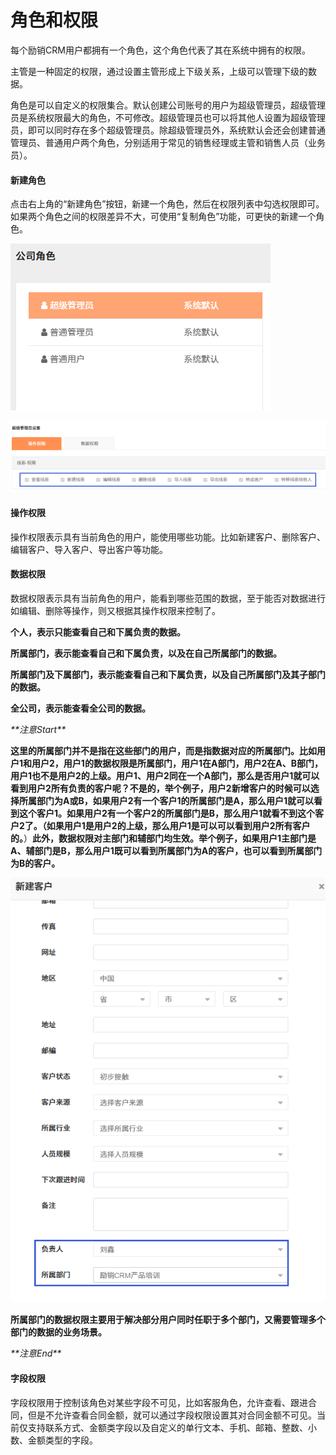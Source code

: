 # 角色和权限

每个励销CRM用户都拥有一个角色，这个角色代表了其在系统中拥有的权限。

主管是一种固定的权限，通过设置主管形成上下级关系，上级可以管理下级的数据。

角色是可以自定义的权限集合。默认创建公司账号的用户为超级管理员，超级管理员是系统权限最大的角色，不可修改。超级管理员也可以将其他人设置为超级管理员，即可以同时存在多个超级管理员。除超级管理员外，系统默认会还会创建普通管理员、普通用户两个角色，分别适用于常见的销售经理或主管和销售人员（业务员）。

#### 新建角色

点击右上角的“新建角色”按钮，新建一个角色，然后在权限列表中勾选权限即可。如果两个角色之间的权限差异不大，可使用“复制角色”功能，可更快的新建一个角色。

![](/assets/lix新建角色1.png)

![](/assets/lix新建角色3.png)

#### **操作权限**

操作权限表示具有当前角色的用户，能使用哪些功能。比如新建客户、删除客户、编辑客户、导入客户、导出客户等功能。

#### 数据权限

数据权限表示具有当前角色的用户，能看到哪些范围的数据，至于能否对数据进行如编辑、删除等操作，则又根据其操作权限来控制了。

**个人，表示只能查看自己和下属负责的数据。**

**所属部门，表示能查看自己和下属负责，以及在自己所属部门的数据。**

**所属部门及下属部门，表示能查看自己和下属负责，以及自己所属部门及其子部门的数据。**

**全公司，表示能查看全公司的数据。**

_\*\*注意Start\*\*_

**这里的所属部门并不是指在这些部门的用户，而是指数据对应的所属部门。比如用户1和用户2，用户1的数据权限是所属部门，用户1在A部门，用户2在A、B部门，用户1也不是用户2的上级。用户1、用户2同在一个A部门，那么是否用户1就可以看到用户2所有负责的客户呢？不是的，举个例子，用户2新增客户的时候可以选择所属部门为A或B，如果用户2有一个客户1的所属部门是A，那么用户1就可以看到这个客户1。如果用户2有一个客户2的所属部门是B，那么用户1就看不到这个客户2了。（如果用户1是用户2的上级，那么用户1是可以可以看到用户2所有客户的。**）**此外，数据权限对主部门和辅部门均生效。举个例子，如果用户1主部门是A、辅部门是B，那么用户1既可以看到所属部门为A的客户，也可以看到所属部门为B的客户。**

![](/assets/lix角色3.png)

**所属部门的数据权限主要用于解决部分用户同时任职于多个部门，又需要管理多个部门的数据的业务场景。**

_\*\*注意End\*\*_

#### 字段权限

字段权限用于控制该角色对某些字段不可见，比如客服角色，允许查看、跟进合同，但是不允许查看合同金额，就可以通过字段权限设置其对合同金额不可见。当前仅支持联系方式、金额类字段以及自定义的单行文本、手机、邮箱、整数、小数、金额类型的字段。

